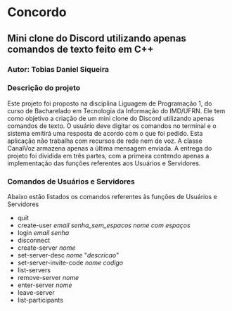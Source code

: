 # Concordo
## Mini clone do Discord utilizando apenas comandos de texto feito em C++

### Autor: Tobias Daniel Siqueira

### Descrição do projeto

Este projeto foi proposto na disciplina Liguagem de Programação 1, do curso de Bacharelado em Tecnologia da Informação do IMD/UFRN.
Ele tem como objetivo a criação de um mini clone do Discord utilizando apenas comandos de texto. O usuário deve digitar os comandos no terminal e o sistema emitirá uma resposta de acordo com o que foi pedido.
Esta aplicação não trabalha com recursos de rede nem de voz. A classe CanalVoz armazena apenas a última mensagem enviada.
A entrega do projeto foi dividida em três partes, com a primeira contendo apenas a implementação das funções referentes aos Usuários e Servidores.

### Comandos de Usuários e Servidores

Abaixo estão listados os comandos referentes às funções de Usuários e Servidores

- quit
- create-user *email* *senha_sem_espacos* *nome com espaços*
- login *email* *senha*
- disconnect
- create-server *nome*
- set-server-desc *nome* "*descricao*"
- set-server-invite-code *nome* *codigo*
- list-servers
- remove-server *nome*
- enter-server *nome*
- leave-server
- list-participants